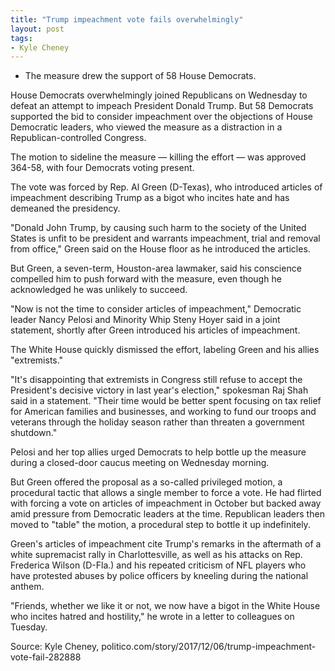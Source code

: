 ```yaml
---
title: "Trump impeachment vote fails overwhelmingly"
layout: post
tags:
- Kyle Cheney
---
```


- The measure drew the support of 58 House Democrats.

House Democrats overwhelmingly joined Republicans on Wednesday to defeat an attempt to impeach President Donald Trump. But 58 Democrats supported the bid to consider impeachment over the objections of House Democratic leaders, who viewed the measure as a distraction in a Republican-controlled Congress.

The motion to sideline the measure — killing the effort — was approved 364-58, with four Democrats voting present.

The vote was forced by Rep. Al Green (D-Texas), who introduced articles of impeachment describing Trump as a bigot who incites hate and has demeaned the presidency.

"Donald John Trump, by causing such harm to the society of the United States is unfit to be president and warrants impeachment, trial and removal from office," Green said on the House floor as he introduced the articles.

But Green, a seven-term, Houston-area lawmaker, said his conscience compelled him to push forward with the measure, even though he acknowledged he was unlikely to succeed.

"Now is not the time to consider articles of impeachment," Democratic leader Nancy Pelosi and Minority Whip Steny Hoyer said in a joint statement, shortly after Green introduced his articles of impeachment.

The White House quickly dismissed the effort, labeling Green and his allies "extremists."

"It's disappointing that extremists in Congress still refuse to accept the President's decisive victory in last year's election," spokesman Raj Shah said in a statement. "Their time would be better spent focusing on tax relief for American families and businesses, and working to fund our troops and veterans through the holiday season rather than threaten a government shutdown."

Pelosi and her top allies urged Democrats to help bottle up the measure during a closed-door caucus meeting on Wednesday morning.

But Green offered the proposal as a so-called privileged motion, a procedural tactic that allows a single member to force a vote. He had flirted with forcing a vote on articles of impeachment in October but backed away amid pressure from Democratic leaders at the time. Republican leaders then moved to "table" the motion, a procedural step to bottle it up indefinitely.

Green's articles of impeachment cite Trump's remarks in the aftermath of a white supremacist rally in Charlottesville, as well as his attacks on Rep. Frederica Wilson (D-Fla.) and his repeated criticism of NFL players who have protested abuses by police officers by kneeling during the national anthem.

"Friends, whether we like it or not, we now have a bigot in the White House who incites hatred and hostility," he wrote in a letter to colleagues on Tuesday.

Source: Kyle Cheney, politico.com/story/2017/12/06/trump-impeachment-vote-fail-282888

